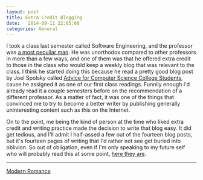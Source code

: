 ```yaml
---
layout: post
title: Extra Credit Blogging
date:   2014-09-11 22:05:00
categories: General
---
```


I took a class last semester called Software Engineering, and the professor was [a most peculiar man][simongar]. He was unorthodox compared to other professors in more than a few ways, and one of them was that he offered extra credit to those in the class who would keep a weekly blog that was relevant to the class. I think he started doing this because he read a pretty good blog post by Joel Spolsky called [Advice for Computer Science College Students][joelonsoftware], cause he assigned it as one of our first class readings. Funnily enough I'd already read it a couple semesters before on the recommendation of a different professor. As a matter of fact, it was one of the things that convinced me to try to become a better writer by publishing generally uninteresting content such as this on the Internet.

On to the point, me being the kind of person at the time who liked extra credit and writing practice made the decision to write that blog easy. It did get tedious, and I'll admit I half-assed a few out of the fourteen blog posts, but it's fourteen pages of writing that I'd rather not see get buried into oblivion. So out of obligation, even if I'm only speaking to my future self who will probably read this at some point, [here they are][medium].

----
[Modern Romance][yeah yeah yeahs]


[simongar]: https://www.youtube.com/watch?v=3YTgwY1Ld5s
[joelonsoftware]: http://www.joelonsoftware.com/articles/CollegeAdvice.html
[medium]: https://medium.com/@ashgreyshi/latest
[yeah yeah yeahs]: https://www.youtube.com/watch?v=z1TGhUMqgVw

